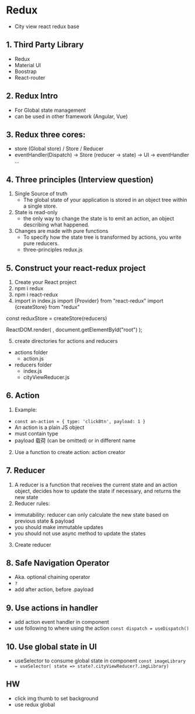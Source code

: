 # Redux
- City view react redux base

## 1. Third Party Library
- Redux
- Material UI
- Boostrap
- React-router

## 2. Redux Intro
- For Global state management
- can be used in other framework (Angular, Vue)

## 3. Redux three cores:
- store (Global store) / Store / Reducer
- eventHandler(Dispatch) -> Store (reducer -> state) -> UI -> eventHandler ...
## 4. Three principles (Interview question)
1. Single Source of truth
   - The global state of your application is stored in an object tree within a single store.
2. State is read-only 
   - the only way to change the state is to emit an action,  an object describing what happened. 
3. Changes are made with pure functions
   - To specify how the state tree is transformed by actions, you write pure reducers.
   - three-principles redux.js

## 5. Construct your react-redux project
1. Create your React project
2. npm i redux
3. npm i react-redux
4. import in index.js
import {Provider} from "react-redux"
import {createStore} from "redux"

const reduxStore = createStore(reducers)

ReactDOM.render(
<Provider store={reduxStore}>
<App />
</Provider>,
document.getElementById("root")
);

5. create directories for actions and reducers
- actions folder
    - action.js
- reducers folder
    - index.js
    - cityViewReducer.js

## 6. Action
1. Example:
- `const an-action = {
  type: 'clickBtn',
  payload: 1
  }`
- An action is a plain JS object
- must contain type 
- payload 载荷 (can be omitted) or in different name 

2. Use a function to create action: action creator

## 7. Reducer
1. A reducer is a function that receives the current state and an action object, 
decides how to update the state if necessary, and returns the new state
2. Reducer rules:
- immutability: reducer can only calculate the new state based on previous state & payload
- you should make immutable updates
- you should not use async method to update the states
3. Create reducer

## 8. Safe Navigation Operator 
- Aka. optional chaining operator
- `?`
- add after action, before .payload

## 9. Use actions in handler
- add action event handler in component 
- use following to where using the action
  `const dispatch = useDispatch()`

## 10. Use global state in UI
- useSelector to consume global state in component
  `const imageLibrary = useSelector(
  state => state?.cityViewReducer?.imgLibrary)`

## HW
- click img thumb to set background
- use redux global 